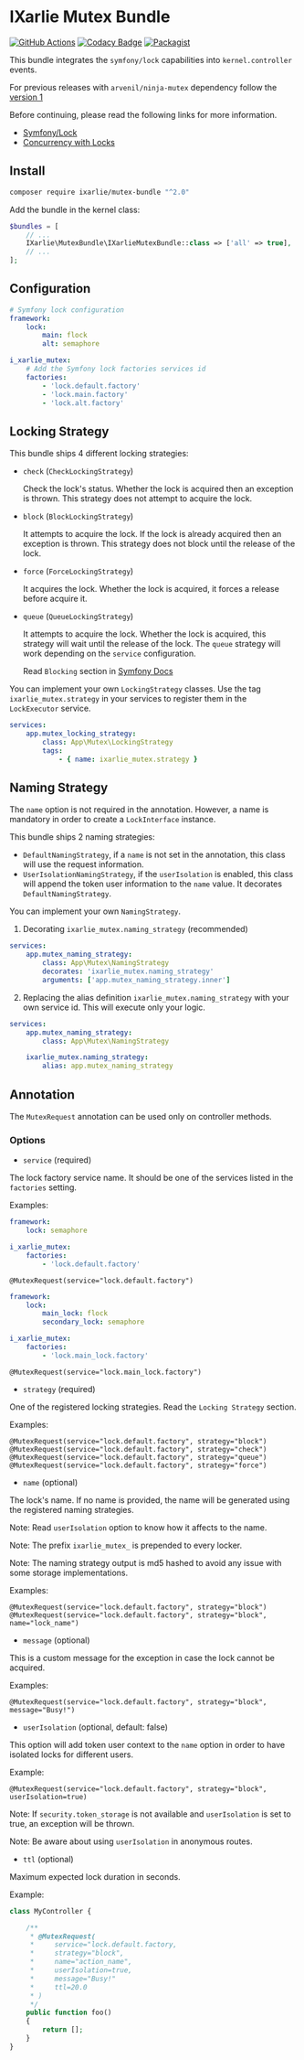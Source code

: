 # IXarlie Mutex Bundle

[![GitHub Actions][GA Image]][GA Link]
[![Codacy Badge](https://app.codacy.com/project/badge/Grade/c867ebceca884f43ae1fdb4b2f087573)](https://www.codacy.com/gh/ixarlie/mutex-bundle/dashboard?utm_source=github.com&amp;utm_medium=referral&amp;utm_content=ixarlie/mutex-bundle&amp;utm_campaign=Badge_Grade)
[![Packagist][Packagist Image]][Packagist Link]

This bundle integrates the `symfony/lock` capabilities into `kernel.controller` events.

For previous releases with `arvenil/ninja-mutex` dependency follow the [version 1](https://github.com/ixarlie/mutex-bundle/tree/v1.0.4)


Before continuing, please read the following links for more information.
- [Symfony/Lock](https://symfony.com/doc/current/components/lock.html)
- [Concurrency with Locks](https://symfony.com/doc/current/lock.html)


## Install

```sh
composer require ixarlie/mutex-bundle "^2.0"
```

Add the bundle in the kernel class:

```php
$bundles = [
    // ...
    IXarlie\MutexBundle\IXarlieMutexBundle::class => ['all' => true],
    // ...
];
```


## Configuration
```yaml
# Symfony lock configuration
framework:
    lock:
        main: flock
        alt: semaphore 
```

```yaml
i_xarlie_mutex:
    # Add the Symfony lock factories services id
    factories:
        - 'lock.default.factory'
        - 'lock.main.factory'
        - 'lock.alt.factory' 
```


## Locking Strategy

This bundle ships 4 different locking strategies:

- `check` (`CheckLockingStrategy`)

    Check the lock's status. Whether the lock is acquired then an exception is thrown. This strategy does not attempt
    to acquire the lock.

- `block` (`BlockLockingStrategy`)

    It attempts to acquire the lock. If the lock is already acquired then an exception is thrown. This strategy does
    not block until the release of the lock.

- `force` (`ForceLockingStrategy`)

    It acquires the lock. Whether the lock is acquired, it forces a release before acquire it.

- `queue` (`QueueLockingStrategy`)

    It attempts to acquire the lock. Whether the lock is acquired, this strategy will wait until the release of the lock.
    The `queue` strategy will work depending on the `service` configuration.

    Read `Blocking` section in [Symfony Docs](https://symfony.com/doc/current/components/lock.html#blocking-locks)


You can implement your own `LockingStrategy` classes. Use the tag `ixarlie_mutex.strategy` in your services to register
them in the `LockExecutor` service.

```yaml
services:
    app.mutex_locking_strategy:
        class: App\Mutex\LockingStrategy
        tags:
            - { name: ixarlie_mutex.strategy }
```


## Naming Strategy

The `name` option is not required in the annotation. However, a name is mandatory in order to create a `LockInterface`
instance.

This bundle ships 2 naming strategies:

- `DefaultNamingStrategy`, if a `name` is not set in the annotation, this class will use the request information.
- `UserIsolationNamingStrategy`, if the `userIsolation` is enabled, this class will append the token user information
to the `name` value. It decorates `DefaultNamingStrategy`.

You can implement your own `NamingStrategy`.

1. Decorating `ixarlie_mutex.naming_strategy` (recommended)
```yaml
services:
    app.mutex_naming_strategy:
        class: App\Mutex\NamingStrategy
        decorates: 'ixarlie_mutex.naming_strategy'
        arguments: ['app.mutex_naming_strategy.inner']
```

2. Replacing the alias definition `ixarlie_mutex.naming_strategy` with your own service id. This will execute only your
 logic.
```yaml
services:
    app.mutex_naming_strategy:
        class: App\Mutex\NamingStrategy

    ixarlie_mutex.naming_strategy:
        alias: app.mutex_naming_strategy
```


## Annotation

The `MutexRequest` annotation can be used only on controller methods.

### Options

- `service` (required)

The lock factory service name. It should be one of the services listed in the `factories` setting.

Examples:
```yaml
framework:
    lock: semaphore

i_xarlie_mutex:
    factories:
        - 'lock.default.factory'
```
```
@MutexRequest(service="lock.default.factory")
```

```yaml
framework:
    lock:
        main_lock: flock
        secondary_lock: semaphore

i_xarlie_mutex:
    factories:
        - 'lock.main_lock.factory'
```
```
@MutexRequest(service="lock.main_lock.factory")
```

- `strategy` (required)

One of the registered locking strategies. Read the `Locking Strategy` section.

Examples:
```
@MutexRequest(service="lock.default.factory", strategy="block")
@MutexRequest(service="lock.default.factory", strategy="check")
@MutexRequest(service="lock.default.factory", strategy="queue")
@MutexRequest(service="lock.default.factory", strategy="force") 
```

- `name` (optional)

The lock's name. If no name is provided, the name will be generated using the registered naming strategies.


Note: Read `userIsolation` option to know how it affects to the name.

Note: The prefix `ixarlie_mutex_` is prepended to every locker.

Note: The naming strategy output is md5 hashed to avoid any issue with some storage implementations.

Examples:
```
@MutexRequest(service="lock.default.factory", strategy="block")
@MutexRequest(service="lock.default.factory", strategy="block", name="lock_name")
```

- `message` (optional)

This is a custom message for the exception in case the lock cannot be acquired.

Examples:
```
@MutexRequest(service="lock.default.factory", strategy="block", message="Busy!")
```

- `userIsolation` (optional, default: false)

This option will add token user context to the `name` option in order to have isolated locks for different users.

Example:
```
@MutexRequest(service="lock.default.factory", strategy="block", userIsolation=true)
```

Note: If `security.token_storage` is not available and `userIsolation` is set to true, an exception will be thrown.

Note: Be aware about using `userIsolation` in anonymous routes.

- `ttl` (optional)

Maximum expected lock duration in seconds.

Example:
```php
class MyController {

    /**
     * @MutexRequest(
     *     service="lock.default.factory,
     *     strategy="block",
     *     name="action_name",
     *     userIsolation=true,
     *     message="Busy!"
     *     ttl=20.0 
     * )
     */
    public function foo()
    {
        return [];
    }
}
```

[GA Image]: https://github.com/ixarlie/mutex-bundle/workflows/CI/badge.svg
[GA Link]: https://github.com/ixarlie/mutex-bundle/actions?query=workflow%3A%22CI%22+branch%3Amaster
[Packagist Image]: https://img.shields.io/packagist/v/ixarlie/mutex-bundle.svg
[Packagist Link]: https://packagist.org/packages/ixarlie/mutex-bundle
